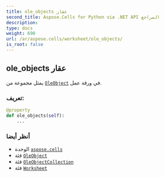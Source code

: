 ```yaml
---
title: ole_objects عقار
second_title: Aspose.Cells for Python via .NET API المراجع
description:
type: docs
weight: 690
url: /ar/aspose.cells/worksheet/ole_objects/
is_root: false
---
```

##  ole_objects عقار

يمثل مجموعة من [`OleObject`](/cells/python-net/ar/aspose.cells.drawing/oleobject) في ورقة عمل.
###  تعريف:
```python
@property
def ole_objects(self):
    ...
```

###  أنظر أيضا
* الوحدة [`aspose.cells`](../../)
* فئة [`OleObject`](/cells/python-net/ar/aspose.cells.drawing/oleobject)
* فئة [`OleObjectCollection`](/cells/python-net/ar/aspose.cells.drawing/oleobjectcollection)
* فئة [`Worksheet`](/cells/python-net/ar/aspose.cells/worksheet)
